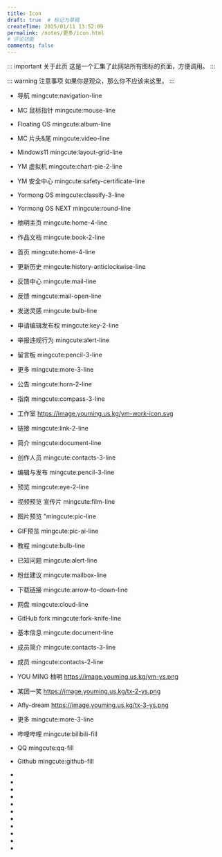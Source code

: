 ```yaml
---
title: Icon
draft: true  # 标记为草稿
createTime: 2025/01/11 13:52:09
permalink: /notes/更多/icon.html
# 评论功能
comments: false
---
```


::: important 关于此页
这是一个汇集了此网站所有图标的页面，方便调用。
:::

::: warning 注意事项
如果你是观众，那么你不应该来这里。
:::

- <Icon name="mingcute:navigation-line" color="currentColor" /> 导航
mingcute:navigation-line

- <Icon name="mingcute:mouse-line" color="currentColor" /> MC 鼠标指针
mingcute:mouse-line
- <Icon name="mingcute:album-line" color="currentColor" /> Floating OS
mingcute:album-line
- <Icon name="mingcute:video-line" color="currentColor" /> MC 片头&尾
mingcute:video-line
- <Icon name="mingcute:layout-grid-line" color="currentColor" /> Mindows11
mingcute:layout-grid-line
- <Icon name="mingcute:chart-pie-2-line" color="currentColor" /> YM 虚拟机
mingcute:chart-pie-2-line
- <Icon name="mingcute:safety-certificate-line" color="currentColor" /> YM 安全中心
mingcute:safety-certificate-line
- <Icon name="mingcute:classify-3-line" color="currentColor" /> Yormong OS
mingcute:classify-3-line
- <Icon name="mingcute:round-line" color="currentColor" /> Yormong OS NEXT
mingcute:round-line
- <Icon name="mingcute:home-4-line" color="currentColor" /> 柚明主页
mingcute:home-4-line
- <Icon name="mingcute:book-2-line" color="currentColor" /> 作品文档
mingcute:book-2-line

- <Icon name="mingcute:home-4-line" color="currentColor" /> 首页
mingcute:home-4-line

- <Icon name="mingcute:history-anticlockwise-line" color="currentColor" /> 更新历史
mingcute:history-anticlockwise-line

- <Icon name="mingcute:mail-line" color="currentColor" /> 反馈中心
mingcute:mail-line

- <Icon name="mingcute:mail-open-line" color="currentColor" /> 反馈
mingcute:mail-open-line
- <Icon name="mingcute:bulb-line" color="currentColor" /> 发送灵感
mingcute:bulb-line
- <Icon name="mingcute:key-2-line" color="currentColor" /> 申请编辑发布权
mingcute:key-2-line
- <Icon name="mingcute:alert-line" color="currentColor" /> 举报违规行为
mingcute:alert-line
- <Icon name="mingcute:pencil-3-line" color="currentColor" /> 留言板
mingcute:pencil-3-line

- <Icon name="mingcute:more-3-line" color="currentColor" /> 更多
mingcute:more-3-line
- <Icon name="mingcute:horn-2-line" color="currentColor" /> 公告
mingcute:horn-2-line
- <Icon name="mingcute:compass-3-line" color="currentColor" /> 指南
mingcute:compass-3-line

- <Icon name="https://image.youming.us.kg/ym-work-icon.svg" color="currentColor" /> 工作室
https://image.youming.us.kg/ym-work-icon.svg

- <Icon name="mingcute:link-2-line" color="currentColor" /> 链接
mingcute:link-2-line

- <Icon name="mingcute:document-line" color="currentColor" /> 简介
mingcute:document-line
- <Icon name="mingcute:contacts-3-line" color="currentColor" /> 创作人员
mingcute:contacts-3-line
- <Icon name="mingcute:pencil-3-line" color="currentColor" /> 编辑与发布
mingcute:pencil-3-line

- <Icon name="mingcute:eye-2-line" color="currentColor" /> 预览
mingcute:eye-2-line
- <Icon name="mingcute:film-line" color="currentColor" /> 视频预览 宣传片
mingcute:film-line
- <Icon name="mingcute:pic-line" color="currentColor" /> 图片预览
"mingcute:pic-line
- <Icon name="mingcute:pic-ai-line" color="currentColor" /> GIF预览
mingcute:pic-ai-line

- <Icon name="mingcute:bulb-line" color="currentColor" /> 教程
mingcute:bulb-line

- <Icon name="mingcute:alert-line" color="currentColor" /> 已知问题
mingcute:alert-line
- <Icon name="mingcute:mailbox-line" color="currentColor" /> 粉丝建议
mingcute:mailbox-line

- <Icon name="mingcute:arrow-to-down-line" color="currentColor" /> 下载链接
mingcute:arrow-to-down-line
- <Icon name="mingcute:cloud-line" color="currentColor" /> 网盘
mingcute:cloud-line
- <Icon name="mingcute:fork-knife-line" color="currentColor" /> GitHub fork
mingcute:fork-knife-line

- <Icon name="mingcute:document-line" color="currentColor" /> 基本信息
mingcute:document-line
- <Icon name="mingcute:contacts-3-line" color="currentColor" /> 成员简介
mingcute:contacts-3-line
- <Icon name="mingcute:contacts-2-line" color="currentColor" /> 成员
mingcute:contacts-2-line
- <Icon name="https://image.youming.us.kg/ym-ys.png" color="currentColor" /> YOU MING 柚明
https://image.youming.us.kg/ym-ys.png
- <Icon name="https://image.youming.us.kg/tx-2-ys.png" color="currentColor" /> 某团一笑
https://image.youming.us.kg/tx-2-ys.png
- <Icon name="https://image.youming.us.kg/tx-3-ys.png" color="currentColor" /> Afly-dream
https://image.youming.us.kg/tx-3-ys.png

- <Icon name="mingcute:more-3-line" color="currentColor" /> 更多
mingcute:more-3-line

- <Icon name="mingcute:bilibili-fill" color="currentColor" /> 哔哩哔哩
mingcute:bilibili-fill
- <Icon name="mingcute:qq-fill" color="currentColor" /> QQ
mingcute:qq-fill
- <Icon name="mingcute:github-fill" color="currentColor" /> Github
mingcute:github-fill

- <Icon name="" color="currentColor" /> 

- <Icon name="" color="currentColor" /> 

- <Icon name="" color="currentColor" /> 

- <Icon name="" color="currentColor" /> 

- <Icon name="" color="currentColor" /> 

- <Icon name="" color="currentColor" /> 

- <Icon name="" color="currentColor" /> 

- <Icon name="" color="currentColor" /> 

- <Icon name="" color="currentColor" /> 

- <Icon name="" color="currentColor" /> 

- <Icon name="" color="currentColor" /> 

